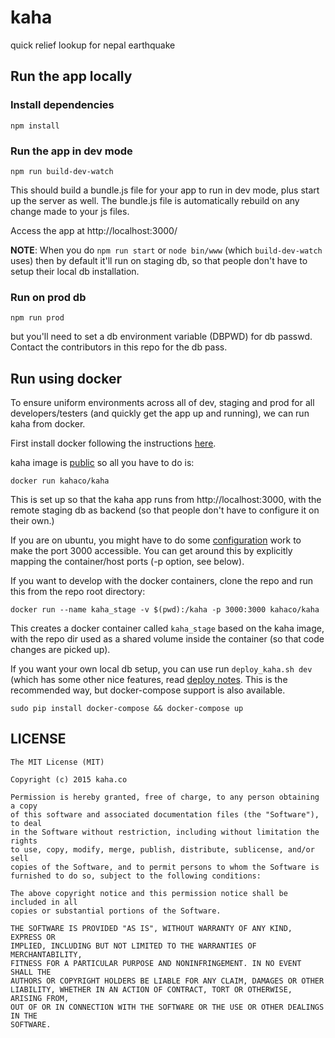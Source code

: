# kaha

quick relief lookup for nepal earthquake

## Run the app locally

### Install dependencies

    npm install

### Run the app in dev mode

    npm run build-dev-watch

This should build a bundle.js file for your app to run in dev mode, plus start
up the server as well. The bundle.js file is automatically rebuild on any change
made to your js files.

Access the app at http://localhost:3000/

**NOTE**: When you do `npm run start` or `node bin/www` (which `build-dev-watch`
uses) then by default it'll run on staging db, so that people don't have to
setup their local db installation.

### Run on prod db

    npm run prod

but you'll need to set a db environment variable (DBPWD) for db passwd. Contact
the contributors in this repo for the db pass.

## Run using docker

To ensure uniform environments across all of dev, staging and prod for all
developers/testers (and quickly get the app up and running), we can run kaha
from docker.

First install docker following the instructions
[here](https://docs.docker.com/installation/).

kaha image is [public](https://registry.hub.docker.com/u/kahaco/kaha/) so all
you have to do is:

    docker run kahaco/kaha

This is set up so that the kaha app runs from http://localhost:3000, with the
remote staging db as backend (so that people don't have to configure it on their
own.)

If you are on ubuntu, you might have to do some
[configuration](https://docs.docker.com/installation/ubuntulinux/#enable-ufw-forwarding)
work to make the port 3000 accessible. You can get around this by explicitly
mapping the container/host ports (-p option, see below).

If you want to develop with the docker containers, clone the repo and run this
from the repo root directory:

    docker run --name kaha_stage -v $(pwd):/kaha -p 3000:3000 kahaco/kaha

This creates a docker container called `kaha_stage` based on the kaha image,
with the repo dir used as a shared volume inside the container (so that code
changes are picked up).

If you want your own local db setup, you can use run `deploy_kaha.sh dev` (which
has some other nice features, read [deploy notes](deploy_kaha.md). This is the
recommended way, but docker-compose support is also available.

    sudo pip install docker-compose && docker-compose up

## LICENSE

```
The MIT License (MIT)

Copyright (c) 2015 kaha.co

Permission is hereby granted, free of charge, to any person obtaining a copy
of this software and associated documentation files (the "Software"), to deal
in the Software without restriction, including without limitation the rights
to use, copy, modify, merge, publish, distribute, sublicense, and/or sell
copies of the Software, and to permit persons to whom the Software is
furnished to do so, subject to the following conditions:

The above copyright notice and this permission notice shall be included in all
copies or substantial portions of the Software.

THE SOFTWARE IS PROVIDED "AS IS", WITHOUT WARRANTY OF ANY KIND, EXPRESS OR
IMPLIED, INCLUDING BUT NOT LIMITED TO THE WARRANTIES OF MERCHANTABILITY,
FITNESS FOR A PARTICULAR PURPOSE AND NONINFRINGEMENT. IN NO EVENT SHALL THE
AUTHORS OR COPYRIGHT HOLDERS BE LIABLE FOR ANY CLAIM, DAMAGES OR OTHER
LIABILITY, WHETHER IN AN ACTION OF CONTRACT, TORT OR OTHERWISE, ARISING FROM,
OUT OF OR IN CONNECTION WITH THE SOFTWARE OR THE USE OR OTHER DEALINGS IN THE
SOFTWARE.
```
